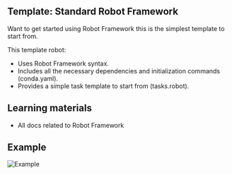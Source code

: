 Template: Standard Robot Framework
-------------------------------------------------------------------------------
Want to get started using Robot Framework this is the simplest template to start from.

This template robot:

 * Uses Robot Framework syntax.
 * Includes all the necessary dependencies and initialization commands (conda.yaml).
 * Provides a simple task template to start from (tasks.robot).
 
Learning materials
--------------------------------------------------------------------------------
  - All docs related to Robot Framework

Example
------------------------------------------------------------------
![Example](https://user-images.githubusercontent.com/105388226/188036913-0ce8d693-8267-48df-b4b4-beb196ce6aca.jpg)
